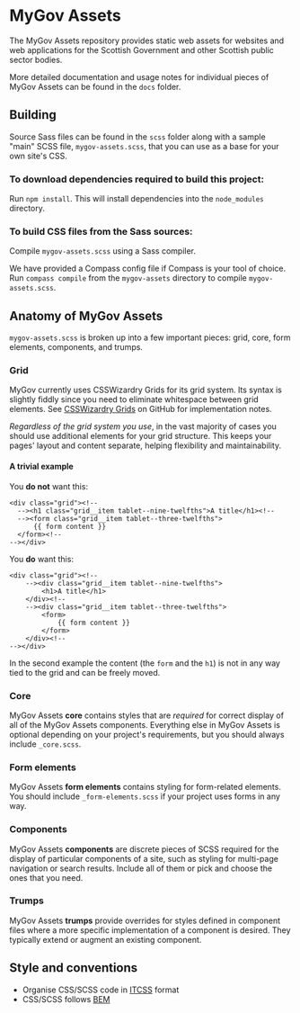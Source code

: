 # MyGov Assets

The MyGov Assets repository provides static web assets for websites and web applications for the Scottish Government and other Scottish public sector bodies.

More detailed documentation and usage notes for individual pieces of MyGov Assets can be found in the `docs` folder.

## Building

Source Sass files can be found in the `scss` folder along with a sample "main" SCSS file, `mygov-assets.scss`, that you can use as a base for your own site's CSS.

### To download dependencies required to build this project:

Run `npm install`. This will install dependencies into the `node_modules` directory.

### To build CSS files from the Sass sources:

Compile `mygov-assets.scss` using a Sass compiler.

We have provided a Compass config file if Compass is your tool of choice. Run `compass compile` from the `mygov-assets` directory to compile `mygov-assets.scss`.

## Anatomy of MyGov Assets

`mygov-assets.scss` is broken up into a few important pieces: grid, core, form elements, components, and trumps.

### Grid

MyGov currently uses CSSWizardry Grids for its grid system. Its syntax is slightly fiddly since you need to eliminate whitespace between grid elements. See [CSSWizardry Grids](https://github.com/csswizardry/csswizardry-grids) on GitHub for implementation notes.

_Regardless of the grid system you use_, in the vast majority of cases you should use additional elements for your grid structure. This keeps your pages' layout and content separate, helping flexibility and maintainability.

#### A trivial example

You **do not** want this:

    <div class="grid"><!--
      --><h1 class="grid__item tablet--nine-twelfths">A title</h1><!--
      --><form class="grid__item tablet--three-twelfths">
          {{ form content }}
      </form><!--
    --></div>

You **do** want this:

    <div class="grid"><!--
        --><div class="grid__item tablet--nine-twelfths">
            <h1>A title</h1>
        </div><!--
        --><div class="grid__item tablet--three-twelfths">
            <form>
                {{ form content }}
            </form>
        </div><!--
    --></div>

In the second example the content (the `form` and the `h1`) is not in any way tied to the grid and can be freely moved.

### Core

MyGov Assets **core** contains styles that are _required_ for correct display of all of the MyGov Assets components. Everything else in MyGov Assets is optional depending on your project's requirements, but you should always include `_core.scss`.

### Form elements

MyGov Assets **form elements** contains styling for form-related elements. You should include `_form-elements.scss` if your project uses forms in any way.

### Components

MyGov Assets **components** are discrete pieces of SCSS required for the display of particular components of a site, such as styling for multi-page navigation or search results. Include all of them or pick and choose the ones that you need.

### Trumps

MyGov Assets **trumps** provide overrides for styles defined in component files where a more specific implementation of a component is desired. They typically extend or augment an existing component.

## Style and conventions

* Organise CSS/SCSS code in [ITCSS](https://www.xfive.co/blog/itcss-scalable-maintainable-css-architecture/) format
* CSS/SCSS follows [BEM](http://getbem.com/introduction/)
